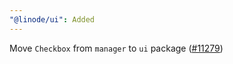 ```yaml
---
"@linode/ui": Added
---
```


Move `Checkbox` from `manager` to `ui` package ([#11279](https://github.com/linode/manager/pull/11279))
